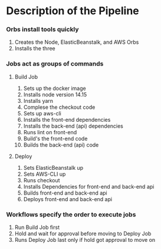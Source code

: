 # Description of the Pipeline

### Orbs install tools quickly
1. Creates the Node, ElasticBeanstalk, and AWS Orbs
2. Installs the three 

### Jobs act as groups of commands
1. Build Job
    1. Sets up the docker image
    2. Installs node version 14.15
    3. Installs yarn
    4. Complese the checkout code
    5. Sets up aws-cli 
    6. Installs the front-end dependencies 
    7. Installs the back-end (api) dependencies
    8. Runs lint on front-end
    9. Build's the front-end code
    10. Builds the back-end (api) code

2. Deploy 
    1. Sets ElasticBeanstalk up 
    2. Sets AWS-CLI up  
    3. Runs checkout
    4. Installs Dependencies for front-end and back-end api
    5. Builds front-end and back-end api
    6. Deploys front-end and back-end api
    

### Workflows specify the order to execute jobs
1. Run Build Job first 
2. Hold and wait for approval before moving to Deploy Job
3. Runs Deploy Job last only if hold got approval to move on